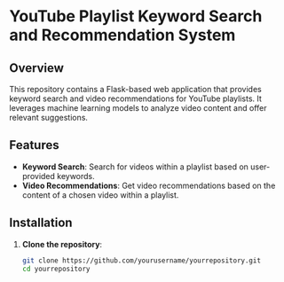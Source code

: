 # YouTube Playlist Keyword Search and Recommendation System

## Overview

This repository contains a Flask-based web application that provides keyword search and video recommendations for YouTube playlists. It leverages machine learning models to analyze video content and offer relevant suggestions.

## Features

- **Keyword Search**: Search for videos within a playlist based on user-provided keywords.
- **Video Recommendations**: Get video recommendations based on the content of a chosen video within a playlist.

## Installation

1. **Clone the repository**:
   ```bash
   git clone https://github.com/yourusername/yourrepository.git
   cd yourrepository
